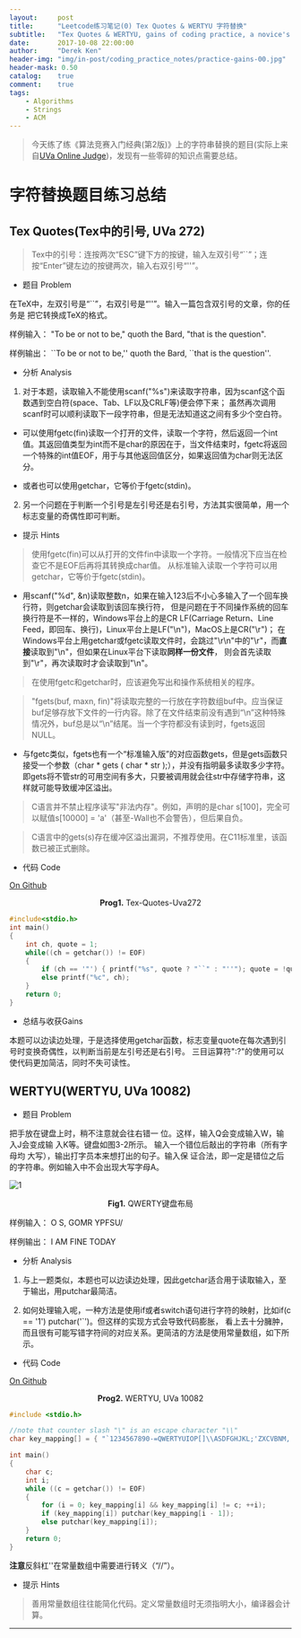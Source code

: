 ```yaml
---
layout:     post
title:      "Leetcode练习笔记(0) Tex Quotes & WERTYU 字符替换"
subtitle:   "Tex Quotes & WERTYU, gains of coding practice, a novice's point of view"
date:       2017-10-08 22:00:00
author:     "Derek Ken"
header-img: "img/in-post/coding_practice_notes/practice-gains-00.jpg"
header-mask: 0.50
catalog:    true
comment:    true
tags:
    - Algorithms
    - Strings
    - ACM
---
```


> 今天练了练《算法竞赛入门经典(第2版)》上的字符串替换的题目(实际上来自[UVa Online Judge](https://uva.onlinejudge.org/index.php))，发现有一些零碎的知识点需要总结。

# **字符替换题目练习总结**

## **Tex Quotes(Tex中的引号, UVa 272)**

> Tex中的引号：连按两次“ESC”键下方的按键，输入左双引号“``”；连按“Enter”键左边的按键两次，输入右双引号“''”。

- 题目 Problem

在TeX中，左双引号是“``”，右双引号是“''”。输入一篇包含双引号的文章，你的任务是
把它转换成TeX的格式。

样例输入：
"To be or not to be," quoth the Bard, "that
is the question".

样例输出：
\`\`To be or not to be,'' quoth the Bard, \`\`that
is the question''.

- 分析 Analysis
1. 对于本题，读取输入不能使用scanf("%s")来读取字符串，因为scanf这个函数遇到空白符(space、Tab、LF以及CRLF等)便会停下来；
虽然再次调用scanf时可以顺利读取下一段字符串，但是无法知道这之间有多少个空白符。

* 可以使用fgetc(fin)读取一个打开的文件，读取一个字符，然后返回一个int值。其返回值类型为int而不是char的原因在于，当文件结束时，fgetc将返回
一个特殊的int值EOF，用于与其他返回值区分，如果返回值为char则无法区分。

* 或者也可以使用getchar，它等价于fgetc(stdin)。

2. 另一个问题在于判断一个引号是左引号还是右引号，方法其实很简单，用一个标志变量的奇偶性即可判断。

- 提示 Hints

> 使用fgetc(fin)可以从打开的文件fin中读取一个字符。一般情况下应当在检查它不是EOF后再将其转换成char值。
从标准输入读取一个字符可以用getchar，它等价于fgetc(stdin)。

* 用scanf("%d", &n)读取整数n，如果在输入123后不小心多输入了一个回车换行符，则getchar会读取到该回车换行符，
但是问题在于不同操作系统的回车换行符是不一样的，Windows平台上的是CR LF(Carriage Return、Line Feed，即回车、换行)，Linux平台上是LF("\n")，MacOS上是CR("\r")；
在Windows平台上用getchar或fgetc读取文件时，会跳过"\r\n"中的"\r"，而**直接**读取到"\n"，但如果在Linux平台下读取**同样一份文件**，
则会首先读取到"\r"，再次读取时才会读取到"\n"。

> 在使用fgetc和getchar时，应该避免写出和操作系统相关的程序。

> "fgets(buf, maxn, fin)"将读取完整的一行放在字符数组buf中。应当保证
buf足够存放下文件的一行内容。除了在文件结束前没有遇到“\n”这种特殊情况外，buf总是以“\n”结尾。当一个字符都没有读到时，fgets返回NULL。

* 与fgetc类似，fgets也有一个“标准输入版”的对应函数gets，但是gets函数只接受一个参数（char * gets ( char * str );），并没有指明最多读取多少字符。
即gets将不管str的可用空间有多大，只要被调用就会往str中存储字符串，这样就可能导致缓冲区溢出。

> C语言并不禁止程序读写"非法内存"。例如，声明的是char s[100]，完全可以赋值s[10000] = 'a'（甚至-Wall也不会警告），但后果自负。

> C语言中的gets(s)存在缓冲区溢出漏洞，不推荐使用。在C11标准里，该函数已被正式删除。


- 代码 Code

[On Github](https://github.com/DerekKen/Algorithms-Coding-Practice/blob/master/practice/Tex-Quotes-Uva272.c)

<div style="text-align:center"><b>Prog1.</b> Tex-Quotes-Uva272 </div>

```c
#include<stdio.h>
int main()
{
	int ch, quote = 1;
	while((ch = getchar()) != EOF)
	{
		if (ch == '"') { printf("%s", quote ? "``" : "''"); quote = !quote; }
		else printf("%c", ch);
	}
	return 0;
}
```

- 总结与收获Gains

本题可以边读边处理，于是选择使用getchar函数，标志变量quote在每次遇到引号时变换奇偶性，以判断当前是左引号还是右引号。
三目运算符":?"的使用可以使代码更加简洁，同时不失可读性。


## **WERTYU(WERTYU, UVa 10082)**

- 题目 Problem

把手放在键盘上时，稍不注意就会往右错一
位。这样，输入Q会变成输入W，输入J会变成输
入K等。键盘如图3-2所示。
输入一个错位后敲出的字符串（所有字母均
大写），输出打字员本来想打出的句子。输入保
证合法，即一定是错位之后的字符串。例如输入中不会出现大写字母A。

 ![1](http://owsep4p7v.bkt.clouddn.com/blog/posts/img/acm-beginner-3-2-min.jpg) 
<div style="text-align:center"><b>Fig1.</b> QWERTY键盘布局 </div>

样例输入：
O S, GOMR YPFSU/

样例输出：
I AM FINE TODAY

- 分析 Analysis

1. 与上一题类似，本题也可以边读边处理，因此getchar适合用于读取输入，至于输出，用putchar最简洁。

2. 如何处理输入呢，一种方法是使用if或者switch语句进行字符的映射，比如if(c == '1') putchar('`')。但这样的实现方式会导致代码膨胀，
看上去十分臃肿，而且很有可能写错字符间的对应关系。更简洁的方法是使用常量数组，如下所示。

- 代码 Code

[On Github](https://github.com/DerekKen/Algorithms-Coding-Practice/blob/master/practice/WERTYU-UVa10082.c)

<div style="text-align:center"><b>Prog2.</b> WERTYU, UVa 10082 </div>

```c
#include <stdio.h>

//note that counter slash "\" is an escape character "\\"
char key_mapping[] = { "`1234567890-=QWERTYUIOP[]\\ASDFGHJKL;'ZXCVBNM,./" };

int main()
{
	char c;
	int i;
	while ((c = getchar()) != EOF)
	{
		for (i = 0; key_mapping[i] && key_mapping[i] != c; ++i);
		if (key_mapping[i]) putchar(key_mapping[i - 1]);
		else putchar(key_mapping[i]);
	}
	return 0;
}
```

**注意**反斜杠'\'在常量数组中需要进行转义（“//”）。


- 提示 Hints

> 善用常量数组往往能简化代码。定义常量数组时无须指明大小，编译器会计算。

---

[1]: https://leetcode.com "Leetcode homepage"

[2]: http://www.cnblogs.com/DerekKen/p/6819390.html "DerekKen的博客园"
